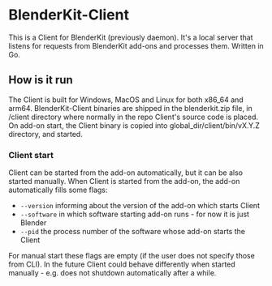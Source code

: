 # BlenderKit-Client

This is a Client for BlenderKit (previously daemon).
It's a local server that listens for requests from BlenderKit add-ons and processes them.
Written in Go.

## How is it run
The Client is built for Windows, MacOS and Linux for both x86_64 and arm64.
BlenderKit-Client binaries are shipped in the blenderkit.zip file, in /client directory where normally in the repo Client's source code is placed.
On add-on start, the Client binary is copied into global_dir/client/bin/vX.Y.Z directory, and started.

### Client start
Client can be started from the add-on automatically, but it can be also started manually.
When Client is started from the add-on, the add-on automatically fills some flags:
- `--version` informing about the version of the add-on which starts Client
- `--software` in which software starting add-on runs - for now it is just Blender
- `--pid` the process number of the software whose add-on starts the Client 

For manual start these flags are empty (if the user does not specify those from CLI).
In the future Client could behave differently when started manually - e.g. does not shutdown automatically after a while.
